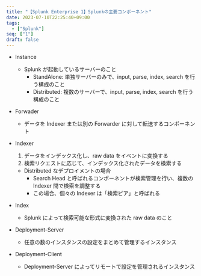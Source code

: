 ```yaml
---
title: "【Splunk Enterprise 1】Splunkの主要コンポーネント"
date: 2023-07-10T22:25:40+09:00
tags: 
  - ["Splunk"]
seq: ["1"]
draft: false
---
```


- Instance 
  - Splunk が起動しているサーバーのこと
    - StandAlone: 単独サーバーのみで、input, parse, index, search を行う構成のこと
    - Distributed: 複数のサーバーで、input, parse, index, search を行う構成のこと

- Forwader
  - データを Indexer または別の Forwarder に対して転送するコンポーネント
- Indexer
  1. データをインデックス化し、raw data をイベントに変換する
  2. 検索リクエストに応じて、インデックス化されたデータを検索する
  - Distributed なデプロイメントの場合
    - Search Head と呼ばれるコンポーネントが検索管理を行い、複数の Indexer 間で検索を調整する
    - この場合、個々の Indexer は「検索ピア」と呼ばれる
- Index
  - Splunk によって検索可能な形式に変換された raw data のこと
- Deployment-Server
  - 任意の数のインスタンスの設定をまとめて管理するインスタンス
- Deployment-Client
  - Deployment-Server によってリモートで設定を管理されるインスタンス